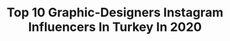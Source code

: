 ---
title: Top 10 Graphic-Designers Instagram Influencers In Turkey In 2020
description: >-
  Find top graphic-designers Instagram influencers in Turkey in 2020. Most popular hashtags: #photography #istanbul #travel.
platform: Instagram
hits: 28
text_top: Analyze the top-rated Instagram influencers on inBeat.
text_bottom: Our search engine holds 28 Instagram influencers like this in Turkey for you to work with.
profiles:
  - username: "orhandoganer.artstudio"
    fullname: >-
      Orhan Doganer
    bio: >-
      Graphic designer - Photographer - Painter - Instructor Karate Istanbul/ Turkey
    location: "Turkey"
    followers: 2614
    engagement: 3709
    commentsToLikes: 0.109500
    id: ckaovg7y44hru0i78e3u55rit
    verified: false
    hashtags: "#pencildrawings, #pencilportrait, #drawingoftheday, #artgallery"
  - username: "ahmettahabilgin"
    fullname: >-
      Ahmet Taha Bilgin
    bio: >-
      Art Director | Graphic Designer | Photographer Founder @crea_ajans #artdirector #photographer #coffe #music #books #travel
    location: "Turkey"
    followers: 21410
    engagement: 395
    commentsToLikes: 0.067120
    id: ck14h6b168r3u0i19xivql2fc
    verified: false
    hashtags: "#goturkey, #istanbul, #sea, #turkobjektif"
  - username: "samiralizhade"
    fullname: >-
      Samir Alizhade
    bio: >-
      • UNEC 3/4 👨‍🎓 | Management of the İndustry • Video Editor • Graphic Designer
    location: "Turkey"
    followers: 2321
    engagement: 2529
    commentsToLikes: 0.059917
    id: ckaoyz8fxjogv0i78z3icnjgc
    verified: false
    hashtags: "#simsiyah, #tu, #rauffaik, #karabakhisazerbaijan"
  - username: "esgimira"
    fullname: >-
      Ezgi Develi 💋
    bio: >-
      LifeStyle | Motherhood | Influencer Gazi Üniv. Graphic Designer🎓 📨 esgimira@gmail.com Ankara 🇹🇷
    location: "Turkey"
    followers: 443431
    engagement: 123
    commentsToLikes: 0.158103
    id: ck602w26wjljd0i140cropqz6
    verified: false
    hashtags: "#tavsiye, #arkki, #arkkitu, #education"
  - username: "magn0liaa"
    fullname: >-
      Magnolia Nazemi
    bio: >-
      •F R E E L A N C E R• Art Director - Senior Graphic Designer
    location: "Turkey"
    followers: 13301
    engagement: 931
    commentsToLikes: 0.022313
    id: ck0vyo1nm4y450i1935qip8mo
    verified: false
    hashtags: "#internationalwomensday, #internationalearthday, #earthday, #mohammadrezashajarian"
  - username: "_israna"
    fullname: >-
      Esra E.🍀
    bio: >-
      Graphic Designer Istanbul | Bulgaria 🇹🇷 🇧🇬 🇬🇷 🇫🇷
    location: "Turkey"
    followers: 4280
    engagement: 1312
    commentsToLikes: 0.106283
    id: ckaoyx4hrjew20i7862h1jmya
    verified: false
    hashtags: "#zamanidurdur, #igdaily, #bir, #turkshotss"
  - username: "paradise.al"
    fullname: >-
      ＰＡＲＤＩＳ
    bio: >-
      Fashion designer | Graphic designer Istanbul @lcflondon_ @triangle.paradise
    location: "Turkey"
    followers: 14676
    engagement: 674
    commentsToLikes: 0.012591
    id: ck135ztvz422p0i19wixrkcd1
    verified: false
    hashtags: "#beyyoglu, #prettylittlething"
  - username: "efas"
    fullname: >-
      İbrahim Eraslan Efas
    bio: >-
      Graffiti Artist | Graphic Designer Afyon | Ankara | TURKEY 🇹🇷
    location: "Turkey"
    followers: 2382
    engagement: 979
    commentsToLikes: 0.068530
    id: ck0udw7uck07h0i19b9uxa6tm
    verified: false
    hashtags: "#mc, #coverdesign, #flowart, #discoveredit"
  - username: "73x5"
    fullname: >-
      73x5™
    bio: >-
      Daily poster project by Samet Kesen.
    location: "Turkey"
    followers: 27790
    engagement: 252
    commentsToLikes: 0.010739
    id: ck6uhr50ear7v0j71fp54detu
    verified: false
    hashtags: "#visualdesigner, #electronicmusic, #designstudio, #blankposter"
  - username: "gezenticancan"
    fullname: >-
      Gezenti Cancan🙈
    bio: >-
      •Hoi, ik heet Cannur💫 🌍 Traveller | ✍🏻Blogger |✨Lifestyle •Reklam ve işbirliği için DM📩 📍Nᥱthᥱrᥣᥲᥒd🇳🇱 ✨Tᥙrkᥱყ🇹🇷❤️ #travellblogger
    location: "Turkey"
    followers: 13881
    engagement: 660
    commentsToLikes: 0.110974
    id: ckf5v14bfmyo50j23oe4vbmn2
    verified: false
    hashtags: "#travelstroke, #amsterdam, #autumnvibes, #sonbahar"
---